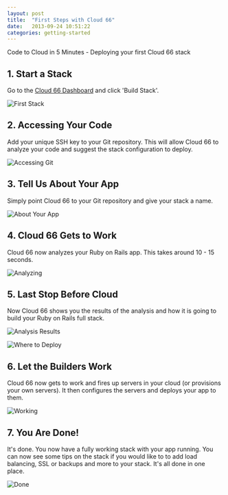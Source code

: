 ```yaml
---
layout: post
title:  "First Steps with Cloud 66"
date:   2013-09-24 10:51:22
categories: getting-started
---
```


<p class="lead">Code to Cloud in 5 Minutes - Deploying your first Cloud 66 stack</p>


## 1. Start a Stack
Go to the <a href="https://www.cloud66.com/dashboard" target="_blank">Cloud 66 Dashboard</a> and click 'Build Stack'.

![First Stack](http://cdn.cloud66.com.s3.amazonaws.com/images/help/first_stack.png)

## 2. Accessing Your Code
Add your unique SSH key to your Git repository. This will allow Cloud 66 to analyze your code and suggest the stack configuration to deploy.

![Accessing Git](http://cdn.cloud66.com.s3.amazonaws.com/images/help/accessing_git.png)

## 3. Tell Us About Your App
Simply point Cloud 66 to your Git repository and give your stack a name.

![About Your App](http://cdn.cloud66.com.s3.amazonaws.com/images/help/app_info.png)

## 4. Cloud 66 Gets to Work
Cloud 66 now analyzes your Ruby on Rails app. This takes around 10 - 15 seconds.

![Analyzing](http://cdn.cloud66.com.s3.amazonaws.com/images/help/analyzing_your_app.png)

## 5. Last Stop Before Cloud
Now Cloud 66 shows you the results of the analysis and how it is going to build your Ruby on Rails full stack.

![Analysis Results](http://cdn.cloud66.com.s3.amazonaws.com/images/help/analysis_results.png)

![Where to Deploy](http://cdn.cloud66.com.s3.amazonaws.com/images/help/where_to_deploy.png)

## 6. Let the Builders Work
Cloud 66 now gets to work and fires up servers in your cloud (or provisions your own servers). It then configures the servers and deploys your app to them.

![Working](http://cdn.cloud66.com.s3.amazonaws.com/images/help/building_app.png)

## 7. You Are Done!
It's done. You now have a fully working stack with your app running. You can now see some tips on the stack if you would like to to add load balancing, SSL or backups and more to your stack. It's all done in one place.

![Done](http://cdn.cloud66.com.s3.amazonaws.com/images/help/app_done.png)